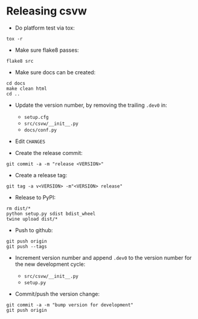 
Releasing csvw
==============

- Do platform test via tox:
```
tox -r
```

- Make sure flake8 passes:
```
flake8 src
```

- Make sure docs can be created:
```shell
cd docs
make clean html
cd ..
```

- Update the version number, by removing the trailing `.dev0` in:
  - `setup.cfg`
  - `src/csvw/__init__.py`
  - `docs/conf.py`

- Edit `CHANGES`

- Create the release commit:
```shell
git commit -a -m "release <VERSION>"
```

- Create a release tag:
```
git tag -a v<VERSION> -m"<VERSION> release"
```

- Release to PyPI:
```shell
rm dist/*
python setup.py sdist bdist_wheel
twine upload dist/*
```

- Push to github:
```
git push origin
git push --tags
```

- Increment version number and append `.dev0` to the version number for the new development cycle:
  - `src/csvw/__init__.py`
  - `setup.py`

- Commit/push the version change:
```shell
git commit -a -m "bump version for development"
git push origin
```
